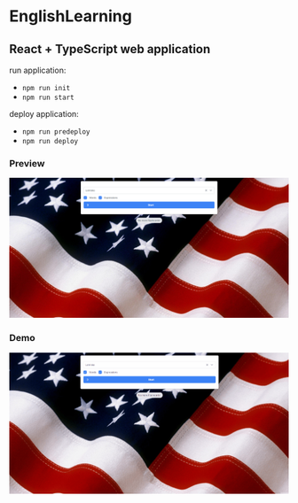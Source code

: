 # EnglishLearning

## React + TypeScript web application

run application:   
* `npm run init`     
* `npm run start`     

deploy application:   
* `npm run predeploy`  
* `npm run deploy`  

### Preview
![preview](public/preview.PNG)

### Demo  
![demo](public/demo.gif)